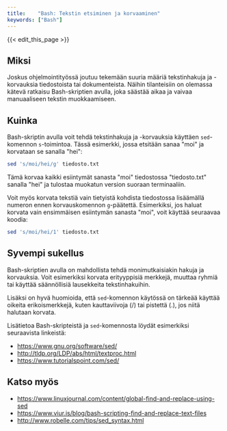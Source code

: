```yaml
---
title:    "Bash: Tekstin etsiminen ja korvaaminen"
keywords: ["Bash"]
---
```


{{< edit_this_page >}}

## Miksi

Joskus ohjelmointityössä joutuu tekemään suuria määriä tekstinhakuja ja -korvauksia tiedostoista tai dokumenteista. Näihin tilanteisiin on olemassa kätevä ratkaisu Bash-skriptien avulla, joka säästää aikaa ja vaivaa manuaaliseen tekstin muokkaamiseen.

## Kuinka

Bash-skriptin avulla voit tehdä tekstinhakuja ja -korvauksia käyttäen ```sed```-komennon ```s```-toimintoa. Tässä esimerkki, jossa etsitään sanaa "moi" ja korvataan se sanalla "hei":

```Bash
sed 's/moi/hei/g' tiedosto.txt
```

Tämä korvaa kaikki esiintymät sanasta "moi" tiedostossa "tiedosto.txt" sanalla "hei" ja tulostaa muokatun version suoraan terminaaliin.

Voit myös korvata tekstiä vain tietyistä kohdista tiedostossa lisäämällä numeron ennen korvauskomennon ```g```-päätettä. Esimerkiksi, jos haluat korvata vain ensimmäisen esiintymän sanasta "moi", voit käyttää seuraavaa koodia:

```Bash
sed 's/moi/hei/1' tiedosto.txt
```

## Syvempi sukellus

Bash-skriptien avulla on mahdollista tehdä monimutkaisiakin hakuja ja korvauksia. Voit esimerkiksi korvata erityyppisiä merkkejä, muuttaa ryhmiä tai käyttää säännöllisiä lausekkeita tekstinhakuihin.

Lisäksi on hyvä huomioida, että ```sed```-komennon käytössä on tärkeää käyttää oikeita erikoismerkkejä, kuten kauttaviivoja (/) tai pistettä (.), jos niitä halutaan korvata.

Lisätietoa Bash-skripteistä ja ```sed```-komennosta löydät esimerkiksi seuraavista linkeistä:

- https://www.gnu.org/software/sed/
- http://tldp.org/LDP/abs/html/textproc.html
- https://www.tutorialspoint.com/sed/

## Katso myös

- https://www.linuxjournal.com/content/global-find-and-replace-using-sed
- https://www.viur.is/blog/bash-scripting-find-and-replace-text-files
- http://www.robelle.com/tips/sed_syntax.html